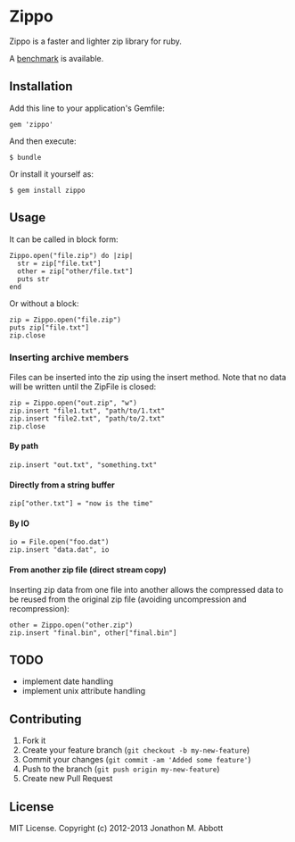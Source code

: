 # Zippo

Zippo is a faster and lighter zip library for ruby.

A [benchmark](https://gist.github.com/JonathonMA/7943484) is available.

## Installation

Add this line to your application's Gemfile:

    gem 'zippo'

And then execute:

    $ bundle

Or install it yourself as:

    $ gem install zippo

## Usage

It can be called in block form:

    Zippo.open("file.zip") do |zip|
      str = zip["file.txt"]
      other = zip["other/file.txt"]
      puts str
    end

Or without a block:

    zip = Zippo.open("file.zip")
    puts zip["file.txt"]
    zip.close

### Inserting archive members

Files can be inserted into the zip using the
insert method. Note that no data will be written until the
ZipFile is closed:

    zip = Zippo.open("out.zip", "w")
    zip.insert "file1.txt", "path/to/1.txt"
    zip.insert "file2.txt", "path/to/2.txt"
    zip.close

#### By path

    zip.insert "out.txt", "something.txt"

#### Directly from a string buffer

    zip["other.txt"] = "now is the time"

#### By IO

    io = File.open("foo.dat")
    zip.insert "data.dat", io

#### From another zip file (direct stream copy)

Inserting zip data from one file into another allows the
compressed data to be reused from the original zip file
(avoiding uncompression and recompression):

    other = Zippo.open("other.zip")
    zip.insert "final.bin", other["final.bin"]

## TODO

- implement date handling
- implement unix attribute handling

## Contributing

1. Fork it
2. Create your feature branch (`git checkout -b my-new-feature`)
3. Commit your changes (`git commit -am 'Added some feature'`)
4. Push to the branch (`git push origin my-new-feature`)
5. Create new Pull Request

## License

MIT License. Copyright (c) 2012-2013 Jonathon M. Abbott
